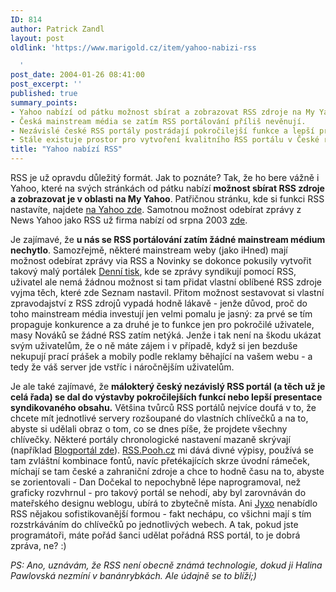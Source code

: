 ```yaml
---
ID: 814
author: Patrick Zandl
layout: post
oldlink: 'https://www.marigold.cz/item/yahoo-nabizi-rss

  '
post_date: 2004-01-26 08:41:00
post_excerpt: ''
published: true
summary_points:
- Yahoo nabízí od pátku možnost sbírat a zobrazovat RSS zdroje na My Yahoo.
- Česká mainstream média se zatím RSS portálování příliš nevěnují.
- Nezávislé české RSS portály postrádají pokročilejší funkce a lepší prezentaci obsahu.
- Stále existuje prostor pro vytvoření kvalitního RSS portálu v České republice.
title: "Yahoo nabízí RSS"
---
```


<p>
RSS je už opravdu důležitý formát. Jak to poznáte? Tak, že ho bere vážně i Yahoo, které na svých stránkách od pátku nabízí <STRONG>možnost sbírat RSS zdroje a zobrazovat je v oblasti na My Yahoo</STRONG>. Patřičnou stránku, kde si funkci RSS nastavíte, najdete <A href="http://e.my.yahoo.com/config/promo_content?.module=ycontent" target=_blank>na Yahoo zde</A>. Samotnou možnost odebírat zprávy z News Yahoo jako RSS už firma nabízí od srpna 2003 <A href="http://news.yahoo.com/rss/" target=_blank>zde</A>. </p>

<p>
Je zajímavé, že <STRONG>u nás se RSS portálování zatím žádné mainstream médium nechytlo</STRONG>. Samozřejmě, některé mainstream weby (jako iHned) mají možnost odebírat zprávy via RSS a Novinky se dokonce pokusily vytvořit takový malý portálek <A href="http://www.novinky.cz/deniky/" target=_blank>Denní tisk</A>, kde se zprávy syndikují pomocí RSS, uživatel ale nemá žádnou možnost si tam přidat vlastní oblíbené RSS zdroje vyjma těch, které zde Seznam nastavil. Přitom možnost sestavovat si vlastní zpravodajství z RSS zdrojů vypadá hodně lákavě - jenže důvod, proč do toho mainstream média investují jen velmi pomalu je jasný: za prvé se tím propaguje konkurence a za druhé je to funkce jen pro pokročilé uživatele, masy Nováků se žádné RSS zatím netýká. Jenže i tak není na škodu ukázat svým uživatelům, že o ně máte zájem i v případě, když si jen bezduše nekupují prací prášek a mobily podle reklamy běhající na vašem webu - a tedy že váš server jde vstříc i náročnějším uživatelům. </p>

<p>
Je ale také zajímavé, že <STRONG>málokterý český nezávislý RSS portál (a těch už je celá řada) se dal do výstavby pokročilejších funkcí nebo lepší presentace syndikovaného obsahu.</STRONG> Většina tvůrců RSS portálů nejvíce doufá v to, že chcete mít jednotlivé servery rozšoupané do vlastních chlívečků a na to, abyste si udělali obraz o tom, co se dnes píše, že projdete všechny chlívečky. Některé portály chronologické nastavení mazaně skrývají (například <A href="http://blogportal.hlava.net/index2.php?go=globalrss" target=_blank>Blogportál zde</A>). <A href="http://rss.pooh.cz/" target=_blank>RSS.Pooh.cz</A> mi dává divné výpisy, používá se tam zvláštní kombinace fontů, navíc přetékajících skrze úvodní rámeček, míchají se tam české a zahraniční zdroje a chce to hodně času na to, abyste se zorientovali - Dan Dočekal to nepochybně lépe naprogramoval, než graficky rozvhrnul - pro takový portál se nehodí, aby byl zarovnáván do mateřského designu weblogu, ubírá to zbytečně místa. Ani <A href="http://www.jyxo.cz/clanky/" target=_blank>Jyxo</A> nenabídlo RSS nějakou sofistikovanější formou - fakt nechápu, co všichni mají s tím rozstrkáváním do chlívečků po jednotlivých webech. A tak, pokud jste programátoři, máte pořád šanci udělat pořádná RSS portál, to je dobrá zpráva, ne? :)</p>

<p>
<EM>PS: Ano, uznávám, že RSS není obecně známá technologie, dokud ji Halina Pawlovská nezmíní v banánrybkách. Ale údajně se to blíží;)</EM></p>